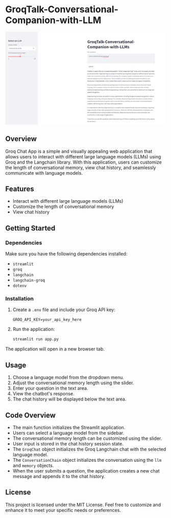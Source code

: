 # GroqTalk-Conversational-Companion-with-LLM

![Groq Chat App](https://github.com/rajuaiml777/GroqTalk-Conversational-Companion-with-LLM/blob/main/Picture1.png)

## Overview

Groq Chat App is a simple and visually appealing web application that allows users to interact with different large language models (LLMs) using Groq and the Langchain library. With this application, users can customize the length of conversational memory, view chat history, and seamlessly communicate with language models.

## Features

- Interact with different large language models (LLMs)
- Customize the length of conversational memory
- View chat history

## Getting Started

### Dependencies

Make sure you have the following dependencies installed:

- `streamlit`
- `groq`
- `langchain`
- `langchain-groq`
- `dotenv`

### Installation

1. Create a `.env` file and include your Groq API key:

    ```
    GROQ_API_KEY=your_api_key_here
    ```

2. Run the application:

    ```bash
    streamlit run app.py
    ```

The application will open in a new browser tab.

## Usage

1. Choose a language model from the dropdown menu.
2. Adjust the conversational memory length using the slider.
3. Enter your question in the text area.
4. View the chatbot's response.
5. The chat history will be displayed below the text area.

## Code Overview

- The main function initializes the Streamlit application.
- Users can select a language model from the sidebar.
- The conversational memory length can be customized using the slider.
- User input is stored in the chat history session state.
- The `GroqChat` object initializes the Groq Langchain chat with the selected language model.
- The `ConversationChain` object initializes the conversation using the `llm` and `memory` objects.
- When the user submits a question, the application creates a new chat message and appends it to the chat history.

## License

This project is licensed under the MIT License. Feel free to customize and enhance it to meet your specific needs or preferences.

